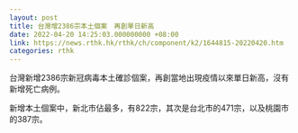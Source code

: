 ```yaml
---
layout: post
title: 台灣增2386宗本土個案　再創單日新高
date: 2022-04-20 14:25:03.000000000 +08:00
link: https://news.rthk.hk/rthk/ch/component/k2/1644815-20220420.htm
categories: rthk
---
```


台灣新增2386宗新冠病毒本土確診個案，再創當地出現疫情以來單日新高，沒有新增死亡病例。

新增本土個案中，新北市佔最多，有822宗，其次是台北市的471宗，以及桃園市的387宗。
